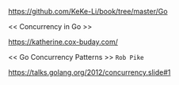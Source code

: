 https://github.com/KeKe-Li/book/tree/master/Go

<< Concurrency in Go >>

https://katherine.cox-buday.com/

<< Go Concurrency Patterns >>   `Rob Pike`

 https://talks.golang.org/2012/concurrency.slide#1 
